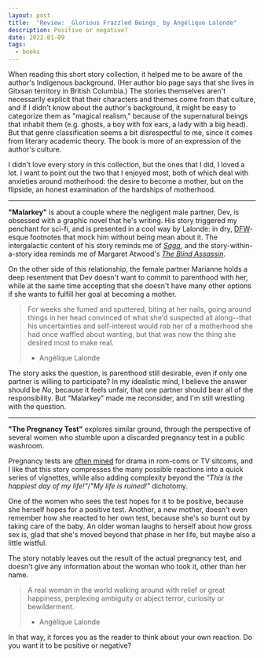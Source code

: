 ```yaml
---
layout: post
title:  "Review: _Glorious Frazzled Beings_ by Angélique Lalonde"
description: Positive or negative?
date: 2022-01-09
tags:
  - books
---
```


When reading this short story collection, it helped me to be aware of the author's Indigenous background. (Her author bio page says that she lives in Gitxsan territory in British Columbia.) The stories themselves aren't necessarily explicit that their characters and themes come from that culture, and if I didn't know about the author's background, it might be easy to categorize them as "magical realism," because of the supernatural beings that inhabit them (e.g. ghosts, a boy with fox ears, a lady with a big head). But that genre classification seems a bit disrespectful to me, since it comes from literary academic theory. The book is more of an expression of the author's culture.

I didn't love every story in this collection, but the ones that I did, I loved a lot. I want to point out the two that I enjoyed most, both of which deal with anxieties around motherhood: the desire to become a mother, but on the flipside, an honest examination of the hardships of motherhood.

---

**"Malarkey"** is about a couple where the negligent male partner, Dev, is obsessed with a graphic novel that he's writing. His story triggered my penchant for sci-fi, and is presented in a cool way by Lalonde: in dry, [DFW][1]-esque footnotes that mock him without being mean about it. The intergalactic content of his story reminds me of [_Saga_][2], and the story-within-a-story idea reminds me of Margaret Atwood's [_The Blind Assassin_][3].

On the other side of this relationship, the female partner Marianne holds a deep resentment that Dev doesn't want to commit to parenthood with her, while at the same time accepting that she doesn't have many other options if she wants to fulfill her goal at becoming a mother.

> For weeks she fumed and sputtered, biting at her nails, going around things in her head convinced of what she'd suspected all along--that his uncertainties and self-interest would rob her of a motherhood she had once waffled about wanting, but that was now the thing she desired most to make real.
> - Angélique Lalonde

The story asks the question, is parenthood still desirable, even if only one partner is willing to participate? In my idealistic mind, I believe the answer should be _No_, because it feels unfair, that one partner should bear all of the responsibility. But "Malarkey" made me reconsider, and I'm still wrestling with the question.

---

**"The Pregnancy Test"** explores similar ground, through the perspective of several women who stumble upon a discarded pregnancy test in a public washroom.

Pregnancy tests are [often mined][4] for drama in rom-coms or TV sitcoms, and I like that this story compresses the many possible reactions into a quick series of vignettes, while also adding complexity beyond the _"This is the happiest day of my life!"_/_"My life is ruined!"_ dichotomy.

One of the women who sees the test hopes for it to be positive, because she herself hopes for a positive test. Another, a new mother, doesn't even remember how she reacted to her own test, because she's so burnt out by taking care of the baby. An older woman laughs to herself about how gross sex is, glad that she's moved beyond that phase in her life, but maybe also a little wistful.

The story notably leaves out the result of the actual pregnancy test, and doesn't give any information about the woman who took it, other than her name. 

> A real woman in the world walking around with relief or great happiness, perplexing ambiguity or abject terror, curiosity or bewilderment.
> - Angélique Lalonde

In that way, it forces you as the reader to think about your own reaction. Do you want it to be positive or negative?

[1]:	https://en.wikipedia.org/wiki/David_Foster_Wallace
[2]:	https://app.thestorygraph.com/series/1235
[3]:	https://app.thestorygraph.com/books/248c2269-e347-48a7-a99d-5de06635b5ed
[4]:	https://tvtropes.org/pmwiki/pmwiki.php/Main/PregnancyTestPlot